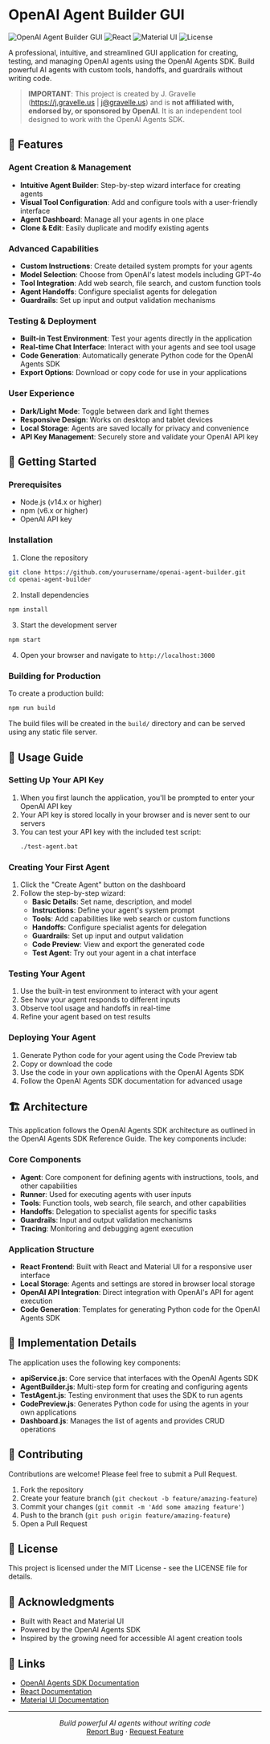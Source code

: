 # OpenAI Agent Builder GUI

![OpenAI Agent Builder GUI](https://img.shields.io/badge/OpenAI-Agent%20Builder-10A37F?style=for-the-badge&logo=openai&logoColor=white)
![React](https://img.shields.io/badge/React-18.2.0-61DAFB?style=for-the-badge&logo=react&logoColor=white)
![Material UI](https://img.shields.io/badge/Material%20UI-5.15.0-0081CB?style=for-the-badge&logo=mui&logoColor=white)
![License](https://img.shields.io/badge/License-MIT-yellow.svg?style=for-the-badge)

A professional, intuitive, and streamlined GUI application for creating, testing, and managing OpenAI agents using the OpenAI Agents SDK. Build powerful AI agents with custom tools, handoffs, and guardrails without writing code.

> **IMPORTANT**: This project is created by J. Gravelle (https://j.gravelle.us | j@gravelle.us) and is **not affiliated with, endorsed by, or sponsored by OpenAI**. It is an independent tool designed to work with the OpenAI Agents SDK.

## 🌟 Features

### Agent Creation & Management
- **Intuitive Agent Builder**: Step-by-step wizard interface for creating agents
- **Visual Tool Configuration**: Add and configure tools with a user-friendly interface
- **Agent Dashboard**: Manage all your agents in one place
- **Clone & Edit**: Easily duplicate and modify existing agents

### Advanced Capabilities
- **Custom Instructions**: Create detailed system prompts for your agents
- **Model Selection**: Choose from OpenAI's latest models including GPT-4o
- **Tool Integration**: Add web search, file search, and custom function tools
- **Agent Handoffs**: Configure specialist agents for delegation
- **Guardrails**: Set up input and output validation mechanisms

### Testing & Deployment
- **Built-in Test Environment**: Test your agents directly in the application
- **Real-time Chat Interface**: Interact with your agents and see tool usage
- **Code Generation**: Automatically generate Python code for the OpenAI Agents SDK
- **Export Options**: Download or copy code for use in your applications

### User Experience
- **Dark/Light Mode**: Toggle between dark and light themes
- **Responsive Design**: Works on desktop and tablet devices
- **Local Storage**: Agents are saved locally for privacy and convenience
- **API Key Management**: Securely store and validate your OpenAI API key

## 🚀 Getting Started

### Prerequisites

- Node.js (v14.x or higher)
- npm (v6.x or higher)
- OpenAI API key

### Installation

1. Clone the repository
```bash
git clone https://github.com/yourusername/openai-agent-builder.git
cd openai-agent-builder
```

2. Install dependencies
```bash
npm install
```

3. Start the development server
```bash
npm start
```

4. Open your browser and navigate to `http://localhost:3000`

### Building for Production

To create a production build:

```bash
npm run build
```

The build files will be created in the `build/` directory and can be served using any static file server.

## 📖 Usage Guide

### Setting Up Your API Key

1. When you first launch the application, you'll be prompted to enter your OpenAI API key
2. Your API key is stored locally in your browser and is never sent to our servers
3. You can test your API key with the included test script:
   ```bash
   ./test-agent.bat
   ```

### Creating Your First Agent

1. Click the "Create Agent" button on the dashboard
2. Follow the step-by-step wizard:
   - **Basic Details**: Set name, description, and model
   - **Instructions**: Define your agent's system prompt
   - **Tools**: Add capabilities like web search or custom functions
   - **Handoffs**: Configure specialist agents for delegation
   - **Guardrails**: Set up input and output validation
   - **Code Preview**: View and export the generated code
   - **Test Agent**: Try out your agent in a chat interface

### Testing Your Agent

1. Use the built-in test environment to interact with your agent
2. See how your agent responds to different inputs
3. Observe tool usage and handoffs in real-time
4. Refine your agent based on test results

### Deploying Your Agent

1. Generate Python code for your agent using the Code Preview tab
2. Copy or download the code
3. Use the code in your own applications with the OpenAI Agents SDK
4. Follow the OpenAI Agents SDK documentation for advanced usage

## 🏗️ Architecture

This application follows the OpenAI Agents SDK architecture as outlined in the OpenAI Agents SDK Reference Guide. The key components include:

### Core Components

- **Agent**: Core component for defining agents with instructions, tools, and other capabilities
- **Runner**: Used for executing agents with user inputs
- **Tools**: Function tools, web search, file search, and other capabilities
- **Handoffs**: Delegation to specialist agents for specific tasks
- **Guardrails**: Input and output validation mechanisms
- **Tracing**: Monitoring and debugging agent execution

### Application Structure

- **React Frontend**: Built with React and Material UI for a responsive user interface
- **Local Storage**: Agents and settings are stored in browser local storage
- **OpenAI API Integration**: Direct integration with OpenAI's API for agent execution
- **Code Generation**: Templates for generating Python code for the OpenAI Agents SDK

## 🔧 Implementation Details

The application uses the following key components:

- **apiService.js**: Core service that interfaces with the OpenAI Agents SDK
- **AgentBuilder.js**: Multi-step form for creating and configuring agents
- **TestAgent.js**: Testing environment that uses the SDK to run agents
- **CodePreview.js**: Generates Python code for using the agents in your own applications
- **Dashboard.js**: Manages the list of agents and provides CRUD operations

## 🤝 Contributing

Contributions are welcome! Please feel free to submit a Pull Request.

1. Fork the repository
2. Create your feature branch (`git checkout -b feature/amazing-feature`)
3. Commit your changes (`git commit -m 'Add some amazing feature'`)
4. Push to the branch (`git push origin feature/amazing-feature`)
5. Open a Pull Request

## 📄 License

This project is licensed under the MIT License - see the LICENSE file for details.

## 🙏 Acknowledgments

- Built with React and Material UI
- Powered by the OpenAI Agents SDK
- Inspired by the growing need for accessible AI agent creation tools

## 🔗 Links

- [OpenAI Agents SDK Documentation](https://platform.openai.com/docs/agents)
- [React Documentation](https://reactjs.org/)
- [Material UI Documentation](https://mui.com/)

---

<p align="center">
  <i>Build powerful AI agents without writing code</i><br>
  <a href="https://github.com/yourusername/openai-agent-builder/issues">Report Bug</a> ·
  <a href="https://github.com/yourusername/openai-agent-builder/issues">Request Feature</a>
</p>